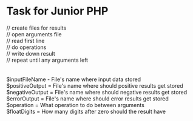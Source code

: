 # Task for Junior PHP

// create files for results </br>
// open arguments file </br>
// read first line </br>
// do operations </br>
// write down result </br>
// repeat until any arguments left </br>
</br>
</br>
$inputFileName - File's name where input data stored </br>
$positiveOutput = File's name where should positive results get stored </br>
$negativeOutput = File's name where should negative results get stored </br>
$errorOutput = File's name where should error results get stored </br>
$operation = What operation to do between arguments </br>
$floatDigits = How many digits after zero should the result have </br>
